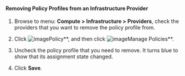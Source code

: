#### Removing Policy Profiles from an Infrastructure Provider

1. Browse to menu: **Compute > Infrastructure > Providers**, check the providers that you want to remove the policy profile from.

2. Click ![image](../images/1941.png**)Policy**, and then click ![image](../images/1851.png**)Manage Policies**.

3. Uncheck the policy profile that you need to remove. It turns blue to show that its assignment state changed.

4. Click **Save**.

